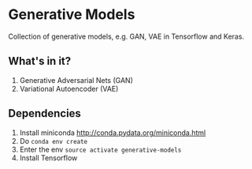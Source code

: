 # Generative Models
Collection of generative models, e.g. GAN, VAE in Tensorflow and Keras.

## What's in it?

1. Generative Adversarial Nets (GAN)
2. Variational Autoencoder (VAE)

## Dependencies

1. Install miniconda <http://conda.pydata.org/miniconda.html>
2. Do `conda env create`
3. Enter the env `source activate generative-models`
4. Install Tensorflow
